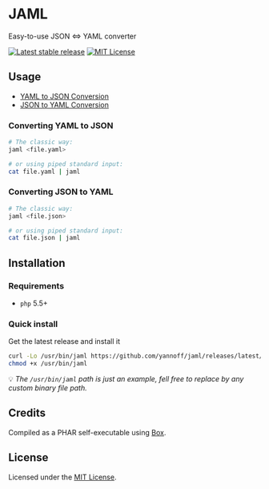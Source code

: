 # JAML

Easy-to-use JSON <=> YAML converter

[![Latest stable release](https://img.shields.io/badge/Release-1.0.0-blue)](https://github.com/yannoff/jaml/releases/latest "Latest stable release")
[![MIT License](https://img.shields.io/badge/License-MIT-lightgrey)](https://github.com/yannoff/jaml/blob/master/LICENSE "MIT License")

## Usage

- [YAML to JSON Conversion](#converting-yaml-to-json)
- [JSON to YAML Conversion](#converting-json-to-yaml)

### Converting YAML to JSON

```bash
# The classic way:
jaml <file.yaml>

# or using piped standard input:
cat file.yaml | jaml
```

### Converting JSON to YAML

```bash
# The classic way:
jaml <file.json>

# or using piped standard input:
cat file.json | jaml
```

## Installation

### Requirements

- `php` 5.5+

### Quick install

Get the latest release and install it

```bash
curl -Lo /usr/bin/jaml https://github.com/yannoff/jaml/releases/latest/download/jaml
chmod +x /usr/bin/jaml
```

:bulb: _The `/usr/bin/jaml` path is just an example, fell free to replace by any custom binary file path._


## Credits

Compiled as a PHAR self-executable using [Box](https://github.com/box-project/box2).

## License

Licensed under the [MIT License](LICENSE).
